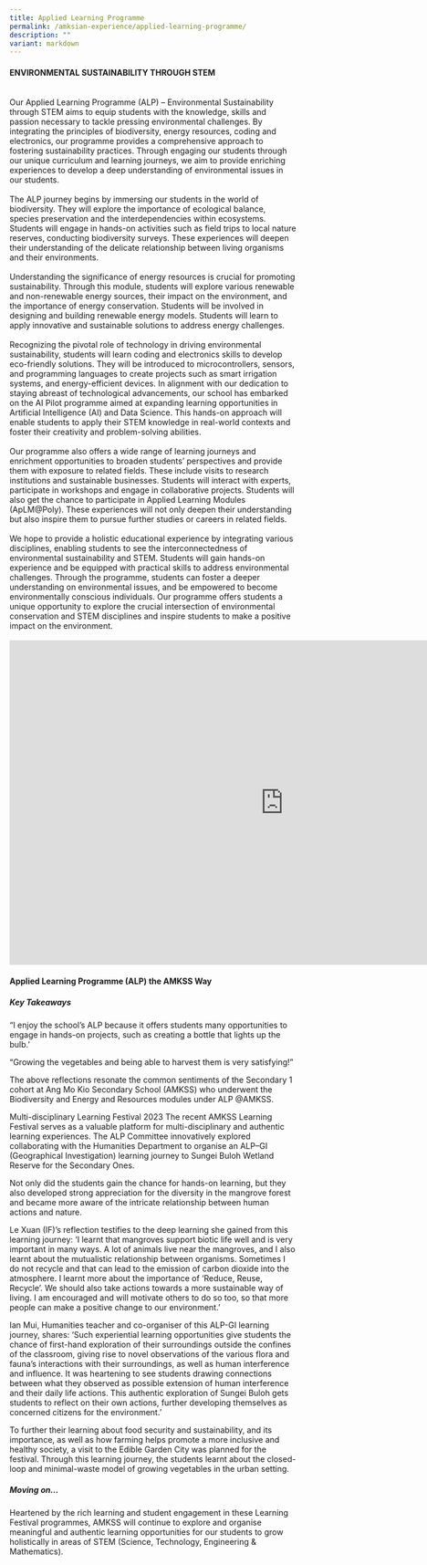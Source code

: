 ```yaml
---
title: Applied Learning Programme
permalink: /amksian-experience/applied-learning-programme/
description: ""
variant: markdown
---
```

#### ENVIRONMENTAL SUSTAINABILITY THROUGH STEM
<br>
Our Applied Learning Programme (ALP) – Environmental Sustainability through STEM aims to equip students with the knowledge, skills and passion necessary to tackle pressing environmental challenges. By integrating the principles of biodiversity, energy resources, coding and electronics, our programme provides a comprehensive approach to fostering sustainability practices. Through engaging our students through our unique curriculum and learning journeys, we aim to provide enriching experiences to develop a deep understanding of environmental issues in our students. 
<br>
<br>
The ALP journey begins by immersing our students in the world of biodiversity. They will explore the importance of ecological balance, species preservation and the interdependencies within ecosystems. Students will engage in hands-on activities such as field trips to local nature reserves, conducting biodiversity surveys. These experiences will deepen their understanding of the delicate relationship between living organisms and their environments.
<br>
<br>
Understanding the significance of energy resources is crucial for promoting sustainability. Through this module, students will explore various renewable and non-renewable energy sources, their impact on the environment, and the importance of energy conservation. Students will be involved in designing and building renewable energy models. Students will learn to apply innovative and sustainable solutions to address energy challenges.<br>
<br>
Recognizing the pivotal role of technology in driving environmental sustainability, students will learn coding and electronics skills to develop eco-friendly solutions. They will be introduced to microcontrollers, sensors, and programming languages to create projects such as smart irrigation systems, and energy-efficient devices. In alignment with our dedication to staying abreast of technological advancements, our school has embarked on the AI Pilot programme aimed at expanding learning opportunities in Artificial Intelligence (AI) and Data Science. This hands-on approach will enable students to apply their STEM knowledge in real-world contexts and foster their creativity and problem-solving abilities.<br>
<br>
Our programme also offers a wide range of learning journeys and enrichment opportunities to broaden students’ perspectives and provide them with exposure to related fields. These include visits to research institutions and sustainable businesses. Students will interact with experts, participate in workshops and engage in collaborative projects. Students will also get the chance to participate in Applied Learning Modules (ApLM@Poly). These experiences will not only deepen their understanding but also inspire them to pursue further studies or careers in related fields.<br>
<br>
We hope to provide a holistic educational experience by integrating various disciplines, enabling students to see the interconnectedness of environmental sustainability and STEM. Students will gain hands-on experience and be equipped with practical skills to address environmental challenges. Through the programme, students can foster a deeper understanding on environmental issues, and be empowered to become environmentally conscious individuals. Our programme offers students a unique opportunity to explore the crucial intersection of environmental conservation and STEM disciplines and inspire students to make a positive impact on the environment. <br><br>


<iframe src="https://docs.google.com/presentation/d/e/2PACX-1vQ1BDxAAyFryKv4EL1Dsjt5JVPXa3R4cKncdjFsjGv5Bt_H6FmgUxfaUWwGLpBOuEkSsvaYSuZFxQyg/embed?start=true&amp;loop=true&amp;delayms=3000" frameborder="0" width="960" height="569" allowfullscreen="true"></iframe>
<br>

#### Applied Learning Programme (ALP) the AMKSS Way

##### Key Takeaways
“I enjoy the school’s ALP because it offers students many opportunities to engage in hands-on projects, such as creating a bottle that lights up the bulb.’

“Growing the vegetables and being able to harvest them is very satisfying!”

The above reflections resonate the common sentiments of the Secondary 1 cohort at Ang Mo Kio Secondary School (AMKSS) who underwent the Biodiversity and Energy and Resources modules under ALP @AMKSS.

Multi-disciplinary Learning Festival 2023 
The recent AMKSS Learning Festival serves as a valuable platform for multi-disciplinary and authentic learning experiences. The ALP Committee innovatively explored collaborating with the Humanities Department to organise an ALP–GI (Geographical Investigation) learning journey to Sungei Buloh Wetland Reserve for the Secondary Ones. 

Not only did the students gain the chance for hands-on learning, but they also developed strong appreciation for the diversity in the mangrove forest and became more aware of the intricate relationship between human actions and nature. 

Le Xuan (IF)’s reflection testifies to the deep learning she gained from this learning journey: ‘I learnt that mangroves support biotic life well and is very important in many ways. A lot of animals live near the mangroves, and I also learnt about the mutualistic relationship between organisms. Sometimes I do not recycle and that can lead to the emission of carbon dioxide into the atmosphere. I learnt more about the importance of ‘Reduce, Reuse, Recycle’. We should also take actions towards a more sustainable way of living. I am encouraged and will motivate others to do so too, so that more people can make a positive change to our environment.’ 

Ian Mui, Humanities teacher and co-organiser of this ALP-GI learning journey, shares: ‘Such experiential learning opportunities give students the chance of first-hand exploration of their surroundings outside the confines of the classroom, giving rise to novel observations of the various flora and fauna’s interactions with their surroundings, as well as human interference and influence. It was heartening to see students drawing connections between what they observed as possible extension of human interference and their daily life actions. This authentic exploration of Sungei Buloh gets students to reflect on their own actions, further developing themselves as concerned citizens for the environment.’ 

To further their learning about food security and sustainability, and its importance, as well as how farming helps promote a more inclusive and healthy society, a visit to the Edible Garden City was planned for the festival. Through this learning journey, the students learnt about the closed-loop and minimal-waste model of growing vegetables in the urban setting. 

##### Moving on… 
Heartened by the rich learning and student engagement in these Learning Festival programmes, AMKSS will continue to explore and organise meaningful and authentic learning opportunities for our students to grow holistically in areas of STEM (Science, Technology, Engineering &amp; Mathematics).